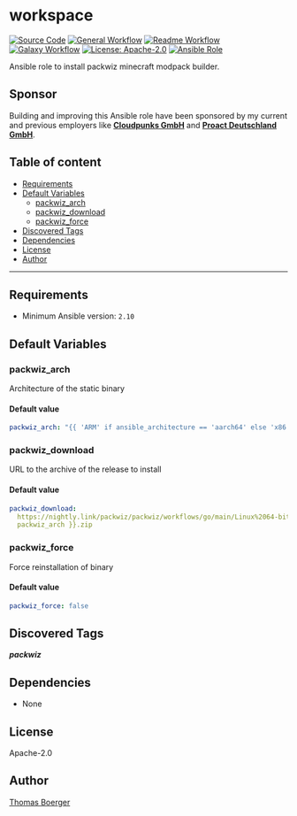 # workspace

[![Source Code](https://img.shields.io/badge/github-source%20code-blue?logo=github&logoColor=white)](https://github.com/rolehippie/packwiz)
[![General Workflow](https://github.com/rolehippie/packwiz/actions/workflows/general.yml/badge.svg)](https://github.com/rolehippie/packwiz/actions/workflows/general.yml)
[![Readme Workflow](https://github.com/rolehippie/packwiz/actions/workflows/docs.yml/badge.svg)](https://github.com/rolehippie/packwiz/actions/workflows/docs.yml)
[![Galaxy Workflow](https://github.com/rolehippie/packwiz/actions/workflows/galaxy.yml/badge.svg)](https://github.com/rolehippie/packwiz/actions/workflows/galaxy.yml)
[![License: Apache-2.0](https://img.shields.io/github/license/rolehippie/packwiz)](https://github.com/rolehippie/packwiz/blob/master/LICENSE)
[![Ansible Role](https://img.shields.io/badge/role-rolehippie.packwiz-blue)](https://galaxy.ansible.com/rolehippie/packwiz)

Ansible role to install packwiz minecraft modpack builder.

## Sponsor

Building and improving this Ansible role have been sponsored by my current and previous employers like **[Cloudpunks GmbH](https://cloudpunks.de)** and **[Proact Deutschland GmbH](https://www.proact.eu)**.

## Table of content

- [Requirements](#requirements)
- [Default Variables](#default-variables)
  - [packwiz_arch](#packwiz_arch)
  - [packwiz_download](#packwiz_download)
  - [packwiz_force](#packwiz_force)
- [Discovered Tags](#discovered-tags)
- [Dependencies](#dependencies)
- [License](#license)
- [Author](#author)

---

## Requirements

- Minimum Ansible version: `2.10`

## Default Variables

### packwiz_arch

Architecture of the static binary

#### Default value

```YAML
packwiz_arch: "{{ 'ARM' if ansible_architecture == 'aarch64' else 'x86' }}"
```

### packwiz_download

URL to the archive of the release to install

#### Default value

```YAML
packwiz_download: 
  https://nightly.link/packwiz/packwiz/workflows/go/main/Linux%2064-bit%20{{ 
  packwiz_arch }}.zip
```

### packwiz_force

Force reinstallation of binary

#### Default value

```YAML
packwiz_force: false
```

## Discovered Tags

**_packwiz_**

## Dependencies

- None

## License

Apache-2.0

## Author

[Thomas Boerger](https://github.com/tboerger)
